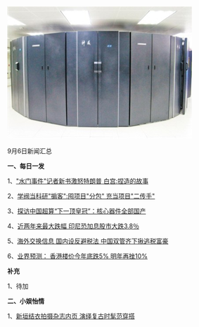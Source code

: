 ![09_01](.\09_06.jpg)

9月6日新闻汇总

**一、每日一发**

1、["水门事件"记者新书激怒特朗普 白宫:捏造的故事 ](https://news.163.com/18/0906/04/DR09IB9V0001875O.html)

2、[学阀当科研"掮客":囤项目"分包" 充当项目"二传手"](https://news.163.com/18/0905/17/DQV4GBH80001875N.html)

3、[探访中国超算“下一顶皇冠”：核心器件全部国产](https://www.zaobao.com.sg/realtime/china/story20180905-888611)

4、[近两年来最大跌幅 印尼恐加息股市大跌3.8％](https://www.zaobao.com.sg/finance/world/story20180906-888854)

5、[海外交换信息 国内设反避税法 中国双管齐下揪逃税富豪](https://www.zaobao.com.sg/finance/china/story20180906-888848)

6、[业界预测： 香港楼价今年底跌5% 明年再挫10%](https://www.zaobao.com.sg/finance/china/story20180906-888851)



**补充**

1、待加



**二、小娱怡情**

1、[新垣结衣拍摄杂志内页 演绎复古时髦范穿搭](http://movie.67.com/jddt/2018/09/04/929114.html)